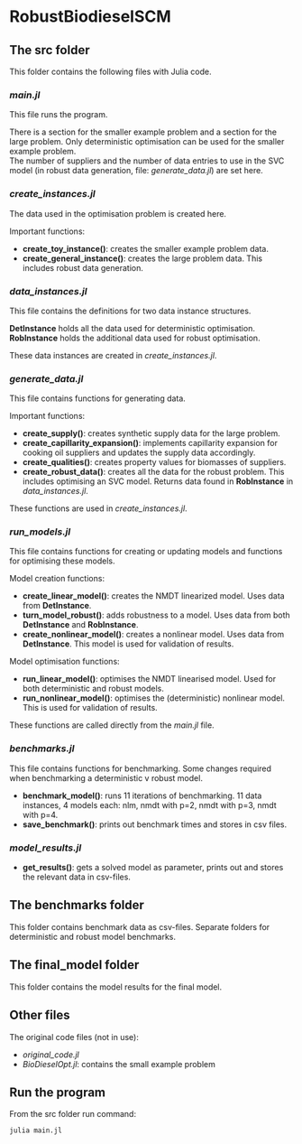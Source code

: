 # RobustBiodieselSCM

## The src folder 
This folder contains the following files with Julia code.

### *main.jl*
This file runs the program.  

There is a section for the smaller example problem and a section for the large problem.
Only deterministic optimisation can be used for the smaller example problem.  
The number of suppliers and the number of data entries to use in the SVC model (in robust data generation, file: *generate_data.jl*) are set here.

### *create_instances.jl*
The data used in the optimisation problem is created here.  

Important functions:

- **create_toy_instance()**: creates the smaller example problem data.  
- **create_general_instance()**: creates the large problem data. This includes robust data generation.

### *data_instances.jl*
This file contains the definitions for two data instance structures.  

**DetInstance** holds all the data used for deterministic optimisation.   
**RobInstance** holds the additional data used for robust optimisation.   

These data instances are created in *create_instances.jl*.

### *generate_data.jl*
This file contains functions for generating data. 

Important functions:

- **create_supply()**: creates synthetic supply data for the large problem.  
- **create_capillarity_expansion()**: implements capillarity expansion for cooking oil suppliers and updates the supply data accordingly.  
- **create_qualities()**: creates property values for biomasses of suppliers.  
- **create_robust_data()**: creates all the data for the robust problem. This includes optimising an SVC model. Returns data found in **RobInstance** in *data_instances.jl*.

These functions are used in *create_instances.jl*.

### *run_models.jl*
This file contains functions for creating or updating models and functions for optimising these models.

Model creation functions:

- **create_linear_model()**: creates the NMDT linearized model. Uses data from **DetInstance**.
- **turn_model_robust()**: adds robustness to a model. Uses data from both **DetInstance** and **RobInstance**.
- **create_nonlinear_model()**: creates a nonlinear model. Uses data from **DetInstance**. This model is used for validation of results.

Model optimisation functions:

- **run_linear_model()**: optimises the NMDT linearised model. Used for both deterministic and robust models.
- **run_nonlinear_model()**: optimises the (deterministic) nonlinear model. This is used for validation of results.

These functions are called directly from the *main.jl* file.

### *benchmarks.jl*
This file contains functions for benchmarking. Some changes required when benchmarking a deterministic v robust model. 
- **benchmark_model()**: runs 11 iterations of benchmarking. 11 data instances, 4 models each: nlm, nmdt with p=2, nmdt with p=3, nmdt with p=4.
- **save_benchmark()**: prints out benchmark times and stores in csv files.

### *model_results.jl*
- **get_results()**: gets a solved model as parameter, prints out and stores the relevant data in csv-files.
## The benchmarks folder 

This folder contains benchmark data as csv-files. Separate folders for deterministic and robust model benchmarks. 

## The final_model folder 

This folder contains the model results for the final model.

## Other files
The original code files (not in use):
- *original_code.jl*  
- *BioDieselOpt.jl*: contains the small example problem

## Run the program 
From the src folder run command:  
```
julia main.jl
```